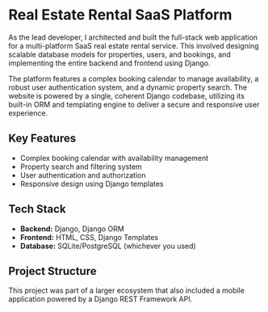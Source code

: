 # Real Estate Rental SaaS Platform

As the lead developer, 
I architected and built the full-stack web application for a multi-platform SaaS real estate rental service.
This involved designing scalable database models for properties, users, and bookings, 
and implementing the entire backend and frontend using Django.

The platform features a complex booking calendar to manage availability, a robust user authentication system, and a dynamic property search.
The website is powered by a single, coherent Django codebase, 
utilizing its built-in ORM and templating engine to deliver a secure and responsive user experience.

## Key Features
- Complex booking calendar with availability management
- Property search and filtering system  
- User authentication and authorization
- Responsive design using Django templates

## Tech Stack
- **Backend:** Django, Django ORM
- **Frontend:** HTML, CSS, Django Templates
- **Database:** SQLite/PostgreSQL (whichever you used)

## Project Structure
This project was part of a larger ecosystem that also included a mobile application powered by a Django REST Framework API.
